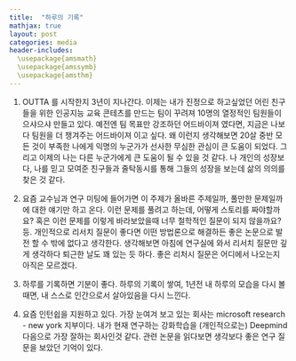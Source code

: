```yaml
---
title:  "하루의 기록"
mathjax: true
layout: post
categories: media
header-includes:
  \usepackage{amsmath}
  \usepackage{amssymb}
  \usepackage{amsthm}
---
```


1. OUTTA 를 시작한지 3년이 지나간다.
이제는 내가 진정으로 하고싶었던 어린 친구들을 위한 인공지능 교육 콘테츠를 만드는 팀이 꾸려져 10명의 열정적인 팀원들이 으샤으샤 만들고 있다.
예전엔 팀 목표만 강조하던 어드바이져 였다면, 지금은 나보다 팀원을 더 챙겨주는 어드바이져 이고 싶다.
왜 이런지 생각해보면 20살 중반 모든 것이 부족한 나에게 익명의 누군가가 선사한 무심한 관심이 큰 도움이 되었다. 그리고 이제의 나는 다른 누군가에게 큰 도움이 될 수 있을 것 같다. 
나 개인의 성장보다, 나를 믿고 모여준 친구들과 줄탁동시를 통해 그들의 성장을 보는데 삶의 의의를 찾은 것 같다. 

2. 요즘 교수님과 연구 미팅에 들어가면 이 주제가 올바른 주제일까, 풀만한 문제일까에 대한 얘기만 하고 온다.
이런 문제를 풀려고 하는데, 어떻게 스토리를 짜야할까요? 혹은 이런 문제를 이렇게 바라보았을때 너무 철학적인 질문이 되지 않을까요? 등.
개인적으로 리서치 질문이 좋다면 이떤 방법론으로 해결하든 좋은 논문으로 발전 할 수 밖에 없다고 생각한다. 
생각해보면 아침에 연구실에 와서 리서치 질문만 깊게 생각하다 퇴근한 날도 꽤 있는 듯 하다.
좋은 리처시 질문은 어디에서 나오는지 아직은 모르겠다.

3. 하루를 기록하면 기분이 좋다.
하루의 기록이 쌓여, 1년전 내 하루의 모습을 다시 볼때면, 내 스스로 인간으로서 살아있음을 다시 느낀다.

4. 요즘 인턴쉽을 지원하고 있다.
가장 눈여겨 보고 있는 회사는 microsoft research - new york 지부이다. 내가 현재 연구하는 강화학습을 (개인적으로는) Deepmind 다음으로 가장 잘하는 회사인것 같다.
관련 논문을 읽다보면 생각보다 좋은 연구 질문을 보았던 기억이 있다. 
